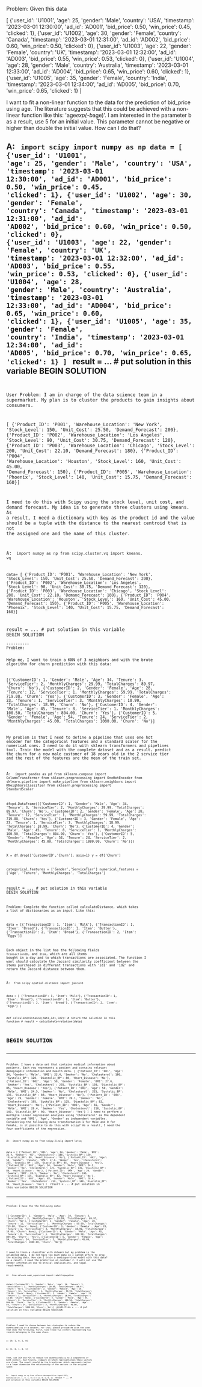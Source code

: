 Problem:
Given this data

[ {'user_id': 'U1001', 'age': 25, 'gender': 'Male', 'country': 'USA', 'timestamp': '2023-03-01 12:30:00', 'ad_id': 'AD001', 'bid_price': 0.50, 'win_price': 0.45, 'clicked': 1},
  {'user_id': 'U1002', 'age': 30, 'gender': 'Female', 'country': 'Canada', 'timestamp': '2023-03-01 12:31:00', 'ad_id': 'AD002', 'bid_price': 0.60, 'win_price': 0.50, 'clicked': 0},
  {'user_id': 'U1003', 'age': 22, 'gender': 'Female', 'country': 'UK', 'timestamp': '2023-03-01 12:32:00', 'ad_id': 'AD003', 'bid_price': 0.55, 'win_price': 0.53, 'clicked': 0},
  {'user_id': 'U1004', 'age': 28, 'gender': 'Male', 'country': 'Australia', 'timestamp': '2023-03-01 12:33:00', 'ad_id': 'AD004', 'bid_price': 0.65, 'win_price': 0.60, 'clicked': 1},
  {'user_id': 'U1005', 'age': 35, 'gender': 'Female', 'country': 'India', 'timestamp': '2023-03-01 12:34:00', 'ad_id': 'AD005', 'bid_price': 0.70, 'win_price': 0.65, 'clicked': 1} ]

I want to fit a non-linear function to the data for the prediction of bid_price using age. The literature suggests that this could be achieved with a non-linear function like this: 'age*exp(-b*age)'. I am interested in the parameter b as a result, use 5 for an initial value. This parameter cannot be negative or higher than double the initial value. How can I do that?

A:
<code>
import scipy
import numpy as np
data = [ {'user_id': 'U1001', 'age': 25, 'gender': 'Male', 'country': 'USA', 'timestamp': '2023-03-01 12:30:00', 'ad_id': 'AD001', 'bid_price': 0.50, 'win_price': 0.45, 'clicked': 1},
  {'user_id': 'U1002', 'age': 30, 'gender': 'Female', 'country': 'Canada', 'timestamp': '2023-03-01 12:31:00', 'ad_id': 'AD002', 'bid_price': 0.60, 'win_price': 0.50, 'clicked': 0},
  {'user_id': 'U1003', 'age': 22, 'gender': 'Female', 'country': 'UK', 'timestamp': '2023-03-01 12:32:00', 'ad_id': 'AD003', 'bid_price': 0.55, 'win_price': 0.53, 'clicked': 0},
  {'user_id': 'U1004', 'age': 28, 'gender': 'Male', 'country': 'Australia', 'timestamp': '2023-03-01 12:33:00', 'ad_id': 'AD004', 'bid_price': 0.65, 'win_price': 0.60, 'clicked': 1},
  {'user_id': 'U1005', 'age': 35, 'gender': 'Female', 'country': 'India', 'timestamp': '2023-03-01 12:34:00', 'ad_id': 'AD005', 'bid_price': 0.70, 'win_price': 0.65, 'clicked': 1} ]
</code>
result = ... # put solution in this variable
BEGIN SOLUTION
<code>
---
User
Problem:
I am in charge of the data science team in a supermarket. My plan is to cluster the products to gain insights about consumers.

 [ {'Product_ID': 'P001', 'Warehouse_Location': 'New York', 'Stock_Level': 150, 'Unit_Cost': 25.50, 'Demand_Forecast': 200},
  {'Product_ID': 'P002', 'Warehouse_Location': 'Los Angeles', 'Stock_Level': 90, 'Unit_Cost': 30.75, 'Demand_Forecast': 120},
  {'Product_ID': 'P003', 'Warehouse_Location': 'Chicago', 'Stock_Level': 200, 'Unit_Cost': 22.10, 'Demand_Forecast': 180},
  {'Product_ID': 'P004', 'Warehouse_Location': 'Houston', 'Stock_Level': 160, 'Unit_Cost': 45.00, 'Demand_Forecast': 150},
  {'Product_ID': 'P005', 'Warehouse_Location': 'Phoenix', 'Stock_Level': 140, 'Unit_Cost': 15.75, 'Demand_Forecast': 160}]

I need to do this with Scipy using the stock level, unit cost, and demand forecast. My idea is to generate three clusters using kmeans. As a result, I need a dictionary with key as the product id and the value should be a tuple with the distance to the nearest centroid that is not the assigned one and the name of this cluster.

A:
<code>
import numpy as np
from scipy.cluster.vq import kmeans, vq

data=  [ {'Product_ID': 'P001', 'Warehouse_Location': 'New York', 'Stock_Level': 150, 'Unit_Cost': 25.50, 'Demand_Forecast': 200},
  {'Product_ID': 'P002', 'Warehouse_Location': 'Los Angeles', 'Stock_Level': 90, 'Unit_Cost': 30.75, 'Demand_Forecast': 120},
  {'Product_ID': 'P003', 'Warehouse_Location': 'Chicago', 'Stock_Level': 200, 'Unit_Cost': 22.10, 'Demand_Forecast': 180},
  {'Product_ID': 'P004', 'Warehouse_Location': 'Houston', 'Stock_Level': 160, 'Unit_Cost': 45.00, 'Demand_Forecast': 150},
  {'Product_ID': 'P005', 'Warehouse_Location': 'Phoenix', 'Stock_Level': 140, 'Unit_Cost': 15.75, 'Demand_Forecast': 160}]

</code>
result = ... # put solution in this variable
BEGIN SOLUTION
<code>
----------
Problem:

Help me, I want to train a KNN of 3 neighbors and with the brute algorithm for churn prediction with this data:

[{'CustomerID': 1, 'Gender': 'Male', 'Age': 34, 'Tenure': 3, 'ServiceTier': 2, 'MonthlyCharges': 29.99, 'TotalCharges': 89.97, 'Churn': 'No'},
  {'CustomerID': 2, 'Gender': 'Female', 'Age': 28, 'Tenure': 12, 'ServiceTier': 1, 'MonthlyCharges': 59.99, 'TotalCharges': 719.88, 'Churn': 'Yes'},
  {'CustomerID': 3, 'Gender': 'Female', 'Age': 23, 'Tenure': 1, 'ServiceTier': 3, 'MonthlyCharges': 18.99, 'TotalCharges': 18.99, 'Churn': 'No'},
  {'CustomerID': 4, 'Gender': 'Male', 'Age': 45, 'Tenure': 8, 'ServiceTier': 1, 'MonthlyCharges': 100.50, 'TotalCharges': 804.00, 'Churn': 'Yes'},
  {'CustomerID': 5, 'Gender': 'Female', 'Age': 54, 'Tenure': 24, 'ServiceTier': 2, 'MonthlyCharges': 45.00, 'TotalCharges': 1080.00, 'Churn': 'No'}]

My problem is that I need to define a pipeline that uses one hot encoder for the categorical features and a standard scaler for the numerical ones. I need to do it with sklearn transformers and pipelines tool. Train the model with the complete dataset and as a result, predict the churn for a new male customer of 18 years old  in the 2 service tier and the rest of the features are the mean of the train set.

A:
<code>
import pandas as pd
from sklearn.compose import ColumnTransformer
from sklearn.preprocessing import OneHotEncoder
from sklearn.pipeline import make_pipeline
from sklearn.neighbors import KNeighborsClassifier
from sklearn.preprocessing import StandardScaler

df=pd.DataFrame([{'CustomerID': 1, 'Gender': 'Male', 'Age': 34, 'Tenure': 3, 'ServiceTier': 2, 'MonthlyCharges': 29.99, 'TotalCharges': 89.97, 'Churn': 'No'},
  {'CustomerID': 2, 'Gender': 'Female', 'Age': 28, 'Tenure': 12, 'ServiceTier': 1, 'MonthlyCharges': 59.99, 'TotalCharges': 719.88, 'Churn': 'Yes'},
  {'CustomerID': 3, 'Gender': 'Female', 'Age': 23, 'Tenure': 1, 'ServiceTier': 3, 'MonthlyCharges': 18.99, 'TotalCharges': 18.99, 'Churn': 'No'},
  {'CustomerID': 4, 'Gender': 'Male', 'Age': 45, 'Tenure': 8, 'ServiceTier': 1, 'MonthlyCharges': 100.50, 'TotalCharges': 804.00, 'Churn': 'Yes'},
  {'CustomerID': 5, 'Gender': 'Female', 'Age': 54, 'Tenure': 24, 'ServiceTier': 2, 'MonthlyCharges': 45.00, 'TotalCharges': 1080.00, 'Churn': 'No'}])

X = df.drop(['CustomerID','Churn'], axis=1)
y = df['Churn']

categorical_features = ['Gender','ServiceTier']
numerical_features = ['Age', 'Tenure', 'MonthlyCharges', 'TotalCharges']

</code>
result = ... # put solution in this variable
BEGIN SOLUTION
<code>


Problem:
Complete the function called calculateDistance, which takes a list of dictionaries as an input. Like this:

data =  [{'TransactionID': 1, 'Item': 'Milk'},
  {'TransactionID': 1, 'Item': 'Bread'},
  {'TransactionID': 1, 'Item': 'Butter'},
  {'TransactionID': 2, 'Item': 'Bread'},
  {'TransactionID': 2, 'Item': 'Eggs'}]

Each object in the list has the following fields `TransactionID`, and `Item`, which are all items bought in a day and to which transactions are associated. The function I want should calculate the Jaccard similarity coefficient between the items purchased in different transactions with 'id1' and 'id2' and return the Jaccard distance between them.

A:
<code>
from scipy.spatial.distance import jaccard

data =   [
  {'TransactionID': 1, 'Item': 'Milk'},
  {'TransactionID': 1, 'Item': 'Bread'},
  {'TransactionID': 1, 'Item': 'Butter'},
  {'TransactionID': 2, 'Item': 'Bread'},
  {'TransactionID': 2, 'Item': 'Eggs'}
]

def calculateDistance(data,id1,id2):
    # return the solution in this function
    # result = calculateCorrelation(data)
# BEGIN SOLUTION

----

Problem:
I have a data set that contains medical information about patients. Each row represents a patient and contains relevant demographic information and health data.
 [
    {'Patient_ID': '001', 'Age': 34, 'Gender': 'Male', 'BMI': 22.4, 'Smoker': 'No', 'Cholesterol': 180, 'Systolic_BP': 120, 'Diastolic_BP': 80, 'Heart_Disease': 'No'},
    {'Patient_ID': '002', 'Age': 58, 'Gender': 'Female', 'BMI': 27.6, 'Smoker': 'Yes', 'Cholesterol': 235, 'Systolic_BP': 130, 'Diastolic_BP': 85, 'Heart_Disease': 'Yes'},
    {'Patient_ID': '003', 'Age': 50, 'Gender': 'Male', 'BMI': 24.5, 'Smoker': 'No', 'Cholesterol': 225, 'Systolic_BP': 135, 'Diastolic_BP': 88, 'Heart_Disease': 'No'},
    {'Patient_ID': '004', 'Age': 29, 'Gender': 'Female', 'BMI': 20.1, 'Smoker': 'No', 'Cholesterol': 195, 'Systolic_BP': 125, 'Diastolic_BP': 82, 'Heart_Disease': 'No'},
    {'Patient_ID': '005', 'Age': 65, 'Gender': 'Male', 'BMI': 28.4, 'Smoker': 'Yes', 'Cholesterol': 210, 'Systolic_BP': 140, 'Diastolic_BP': 90, 'Heart_Disease': 'Yes'}
]
I need to perform a multiple linear regression analysis using 'Cholesterol' as the dependent variable and 'BMI', 'Age', 'Gender' as independent variables. Considering the following data transformation 1 for Male and 0 for Female, is it possible to do this with scipy? As a result, I need the four coefficients of the regression.

A:
<code>
import numpy as np
from scipy.linalg import lstsq

data = [
    {'Patient_ID': '001', 'Age': 34, 'Gender': 'Male', 'BMI': 22.4, 'Smoker': 'No', 'Cholesterol': 180, 'Systolic_BP': 120, 'Diastolic_BP': 80, 'Heart_Disease': 'No'},
    {'Patient_ID': '002', 'Age': 58, 'Gender': 'Female', 'BMI': 27.6, 'Smoker': 'Yes', 'Cholesterol': 235, 'Systolic_BP': 130, 'Diastolic_BP': 85, 'Heart_Disease': 'Yes'},
    {'Patient_ID': '003', 'Age': 50, 'Gender': 'Male', 'BMI': 24.5, 'Smoker': 'No', 'Cholesterol': 225, 'Systolic_BP': 135, 'Diastolic_BP': 88, 'Heart_Disease': 'No'},
    {'Patient_ID': '004', 'Age': 29, 'Gender': 'Female', 'BMI': 20.1, 'Smoker': 'No', 'Cholesterol': 195, 'Systolic_BP': 125, 'Diastolic_BP': 82, 'Heart_Disease': 'No'},
    {'Patient_ID': '005', 'Age': 65, 'Gender': 'Male', 'BMI': 28.4, 'Smoker': 'Yes', 'Cholesterol': 210, 'Systolic_BP': 140, 'Diastolic_BP': 90, 'Heart_Disease': 'Yes'}
]
</code>
result = ... # put solution in this variable
BEGIN SOLUTION
<code>


-----

Problem:
I have the  the following data:

[{'CustomerID': 1, 'Gender': 'Male', 'Age': 34, 'Tenure': 3, 'ServiceTier': 2, 'MonthlyCharges': 29.99, 'TotalCharges': 89.97, 'Churn': 'No'},
  {'CustomerID': 2, 'Gender': 'Female', 'Age': 28, 'Tenure': 12, 'ServiceTier': 1, 'MonthlyCharges': 59.99, 'TotalCharges': 719.88, 'Churn': None},
  {'CustomerID': 3, 'Gender': 'Female', 'Age': 23, 'Tenure': 1, 'ServiceTier': 3, 'MonthlyCharges': 18.99, 'TotalCharges': 18.99, 'Churn': None},
  {'CustomerID': 4, 'Gender': 'Male', 'Age': 45, 'Tenure': 8, 'ServiceTier': 1, 'MonthlyCharges': 100.50, 'TotalCharges': 804.00, 'Churn': 'Yes'},
  {'CustomerID': 5, 'Gender': 'Female', 'Age': 54, 'Tenure': 24, 'ServiceTier': 2, 'MonthlyCharges': 45.00, 'TotalCharges': 1080.00, 'Churn': 'No'}]

I need to train a classifier with sklearn but my problem is the unlabeled data, I do not have too much data so I cannot afford to drop the missing data. How can I train a semisupervised model with this data? As a result, I need the prediction on customer 2. I will not use the gender information due to ethical implications, and legal requirements.

A:
<code>
from sklearn.semi_supervised import LabelPropagation

 data=[{'CustomerID': 1, 'Gender': 'Male', 'Age': 34, 'Tenure': 3, 'ServiceTier': 2, 'MonthlyCharges': 29.99, 'TotalCharges': 89.97, 'Churn': 'No'},
  {'CustomerID': 2, 'Gender': 'Female', 'Age': 28, 'Tenure': 12, 'ServiceTier': 1, 'MonthlyCharges': 59.99, 'TotalCharges': 719.88, 'Churn': None},
  {'CustomerID': 3, 'Gender': 'Female', 'Age': 23, 'Tenure': 1, 'ServiceTier': 3, 'MonthlyCharges': 18.99, 'TotalCharges': 18.99, 'Churn': None},
  {'CustomerID': 4, 'Gender': 'Male', 'Age': 45, 'Tenure': 8, 'ServiceTier': 1, 'MonthlyCharges': 100.50, 'TotalCharges': 804.00, 'Churn': 'Yes'},
  {'CustomerID': 5, 'Gender': 'Female', 'Age': 54, 'Tenure': 24, 'ServiceTier': 2, 'MonthlyCharges': 45.00, 'TotalCharges': 1080.00, 'Churn': 'No'}]
</code>
prediction = ... # put solution in this variable
BEGIN SOLUTION
<code>

-----

Problem:
I need to choose between two strategies to reduce the dimensionality of a dataset. For this, please provide me with the code that does the following. First, take these two vectors representing two records belonging to the same class.

a: [0, 1, 0, 1, 0]

b: [1, 0, 1, 0, 1]

Then, use ICA and PCA to reduce the dimensionality to 2 components of both vectors. And finally, compare in which representation these vectors are close. The result should be the transformer which represents better in a lower dimension the relationship of the vectors in the original space.


A:
<code>
import numpy as np
from sklearn.decomposition import PCA, FastICA
a= [0, 1, 0, 1, 0]
b = [1, 0, 1, 0, 1]
</code>
result = ... # put solution in this variable
BEGIN SOLUTION
<code>